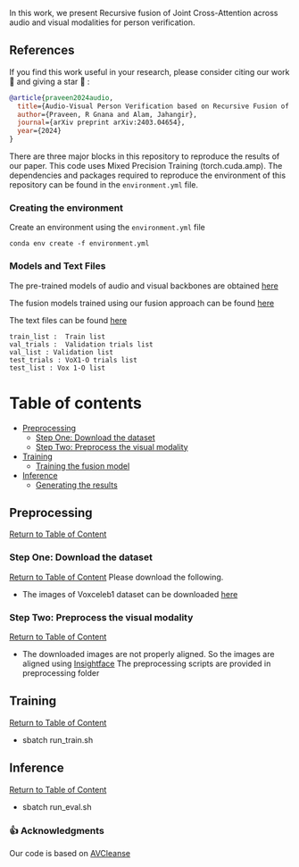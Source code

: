 In this work, we present Recursive fusion of Joint Cross-Attention across audio and visual modalities for person verification. 

## References
If you find this work useful in your research, please consider citing our work :pencil: and giving a star :star2: :
```bibtex
@article{praveen2024audio,
  title={Audio-Visual Person Verification based on Recursive Fusion of Joint Cross-Attention},
  author={Praveen, R Gnana and Alam, Jahangir},
  journal={arXiv preprint arXiv:2403.04654},
  year={2024}
}
```

There are three major blocks in this repository to reproduce the results of our paper. This code uses Mixed Precision Training (torch.cuda.amp). The dependencies and packages required to reproduce the environment of this repository can be found in the `environment.yml` file. 

### Creating the environment
Create an environment using the `environment.yml` file

`conda env create -f environment.yml`

### Models and Text Files
The pre-trained models of audio and visual backbones are obtained [here](https://drive.google.com/drive/folders/1bXyexxgspeOi6gFiP177pM-KhwSeVsTq?usp=sharing) 

The fusion models trained using our fusion approach can be found [here](https://drive.google.com/file/d/1Xs0a9vImzsi8He1CKv3sAe1Q8z6_0WFU/view?usp=sharing)

The text files can be found [here](https://drive.google.com/drive/u/0/folders/1NJicFlj9CeNzxvtrOHRIHy6HnoTszro7)
```
train_list :  Train list
val_trials :  Validation trials list
val_list : Validation list
test_trials : VoX1-O trials list
test_list : Vox 1-O list

```


# Table of contents <a name="Table_of_Content"></a>

+ [Preprocessing](#DP) 
    + [Step One: Download the dataset](#PD)
    + [Step Two: Preprocess the visual modality](#PV) 
+ [Training](#Training) 
    + [Training the fusion model](#TE) 
+ [Inference](#R)
    + [Generating the results](#GR)
 
## Preprocessing <a name="DP"></a>
[Return to Table of Content](#Table_of_Content)

### Step One: Download the dataset <a name="PD"></a>
[Return to Table of Content](#Table_of_Content)
Please download the following.
  + The images of Voxceleb1 dataset can be downloaded [here](https://www.robots.ox.ac.uk/~vgg/research/CMBiometrics/) 

### Step Two: Preprocess the visual modality <a name="PV"></a>
[Return to Table of Content](#Table_of_Content)
  + The downloaded images are not properly aligned. So the images are aligned using [Insightface](https://github.com/TadasBaltrusaitis/OpenFace/releases) The preprocessing scripts are provided in preprocessing folder 

## Training <a name="TE"></a>
[Return to Table of Content](#Table_of_Content)
  + sbatch run_train.sh 

## Inference <a name="GR"></a>
[Return to Table of Content](#Table_of_Content)
  + sbatch run_eval.sh



### 👍 Acknowledgments
Our code is based on [AVCleanse](https://github.com/TaoRuijie/AVCleanse)
